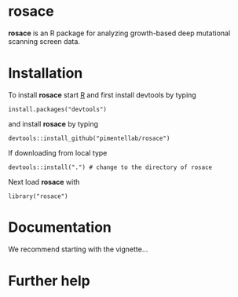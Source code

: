 # rosace

__rosace__ is an R package for analyzing growth-based deep mutational scanning screen data.  

# Installation

To install __rosace__ start [R](https://www.r-project.org) and first install devtools by typing
```{r eval=FALSE}
install.packages("devtools")
```

and install __rosace__ by typing
```{r eval=FALSE}
devtools::install_github("pimentellab/rosace")
```

If downloading from local type
```{r eval=FALSE}
devtools::install(".") # change to the directory of rosace
```

Next load __rosace__ with
```{r}
library("rosace")
```

# Documentation

We recommend starting with the vignette...

# Further help

